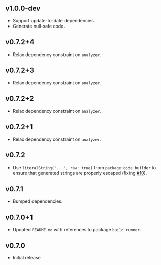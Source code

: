 ## v1.0.0-dev

 * Support update-to-date dependencies.
 * Generate null-safe code.

## v0.7.2+4

 * Relax dependency constraint on `analyzer`.

## v0.7.2+3

 * Relax dependency constraint on `analyzer`.

## v0.7.2+2

 * Relax dependency constraint on `analyzer`.

## v0.7.2+1

 * Relax dependency constraint on `analyzer`.

## v0.7.2

 * Use `literalString('...', raw: true)` from `package:code_builder` to ensure
   that generated strings are properly escaped (fixing [#10][issue-10]).

[issue-10]: https://github.com/google/dart-neats/issues/10

## v0.7.1

 * Bumped dependencies.

## v0.7.0+1

 * Updated `README.md` with references to package `build_runner`.

## v0.7.0

 * Initial release
